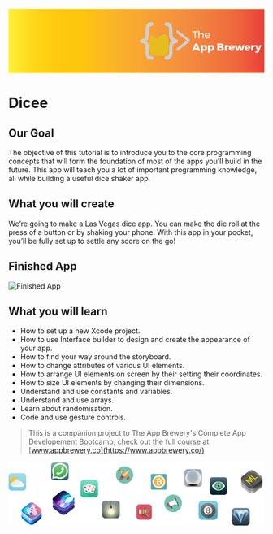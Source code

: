 
![App Brewery Banner](Documentation/AppBreweryBanner.png)

#  Dicee

## Our Goal

The objective of this tutorial is to introduce you to the core programming concepts that will form the foundation of most of the apps you’ll build in the future. This app will teach you a lot of important programming knowledge, all while building a useful dice shaker app.

## What you will create

We’re going to make a Las Vegas dice app. You can make the die roll at the press of a button or by shaking your phone. With this app in your pocket, you’ll be fully set up to settle any score on the go!

## Finished App
![Finished App](https://github.com/londonappbrewery/Images/blob/master/Dicee.gif)

## What you will learn

* How to set up a new Xcode project.
* How to use Interface builder to design and create the appearance of your app.
* How to find your way around the storyboard.
* How to change attributes of various UI elements.
* How to arrange UI elements on screen by their setting their coordinates.
* How to size UI elements by changing their dimensions.
* Understand and use constants and variables.
* Understand and use arrays.
* Learn about randomisation.
* Code and use gesture controls.


>This is a companion project to The App Brewery's Complete App Developement Bootcamp, check out the full course at [www.appbrewery.co](https://www.appbrewery.co/)

![End Banner](Documentation/readme-end-banner.png)
